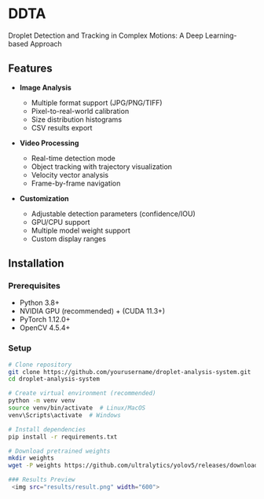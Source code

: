 # DDTA
Droplet Detection and Tracking in Complex Motions: A Deep Learning-based Approach


## Features

- **Image Analysis**
  - Multiple format support (JPG/PNG/TIFF)
  - Pixel-to-real-world calibration
  - Size distribution histograms
  - CSV results export

- **Video Processing**
  - Real-time detection mode
  - Object tracking with trajectory visualization
  - Velocity vector analysis
  - Frame-by-frame navigation

- **Customization**
  - Adjustable detection parameters (confidence/IOU)
  - GPU/CPU support
  - Multiple model weight support
  - Custom display ranges

## Installation

### Prerequisites
- Python 3.8+
- NVIDIA GPU (recommended) + (CUDA 11.3+)
- PyTorch 1.12.0+
- OpenCV 4.5.4+

### Setup
```bash
# Clone repository
git clone https://github.com/yourusername/droplet-analysis-system.git
cd droplet-analysis-system

# Create virtual environment (recommended)
python -m venv venv
source venv/bin/activate  # Linux/MacOS
venv\Scripts\activate  # Windows

# Install dependencies
pip install -r requirements.txt

# Download pretrained weights
mkdir weights
wget -P weights https://github.com/ultralytics/yolov5/releases/download/v6.1/yolov5m.pt

### Results Preview
 <img src="results/result.png" width="600">
 
